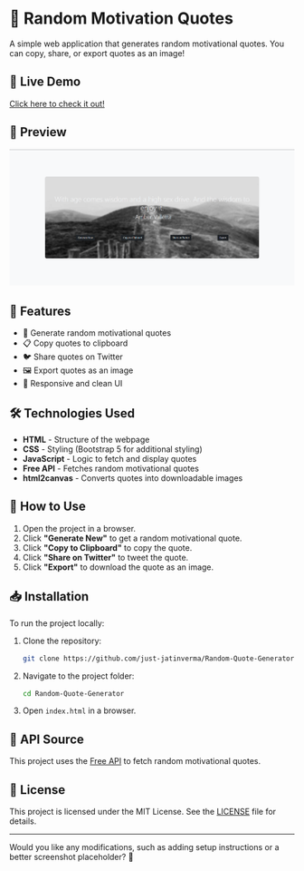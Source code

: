 # 🌟 Random Motivation Quotes

A simple web application that generates random motivational quotes. You can copy, share, or export quotes as an image!

## 🚀 Live Demo

[Click here to check it out!](https://randommotivationquotes.netlify.app/)

## 📸 Preview

![Random Motivation Quotes Screenshot](./asset/Screenshot%202025-03-19%20202048.png)

## 🎯 Features

- 🔄 Generate random motivational quotes
- 📋 Copy quotes to clipboard
- 🐦 Share quotes on Twitter
- 🖼️ Export quotes as an image
- 🎨 Responsive and clean UI

## 🛠️ Technologies Used

- **HTML** - Structure of the webpage
- **CSS** - Styling (Bootstrap 5 for additional styling)
- **JavaScript** - Logic to fetch and display quotes
- **Free API** - Fetches random motivational quotes
- **html2canvas** - Converts quotes into downloadable images

## 📌 How to Use

1. Open the project in a browser.
2. Click **"Generate New"** to get a random motivational quote.
3. Click **"Copy to Clipboard"** to copy the quote.
4. Click **"Share on Twitter"** to tweet the quote.
5. Click **"Export"** to download the quote as an image.

## 📥 Installation

To run the project locally:

1. Clone the repository:
   ```sh
   git clone https://github.com/just-jatinverma/Random-Quote-Generator.git
   ```
2. Navigate to the project folder:
   ```sh
   cd Random-Quote-Generator
   ```
3. Open `index.html` in a browser.

## 🔗 API Source

This project uses the [Free API](https://api.freeapi.app/api/v1/public/quotes/quote/random) to fetch random motivational quotes.

## 📜 License

This project is licensed under the MIT License. See the [LICENSE](./LICENSE) file for details.

---

Would you like any modifications, such as adding setup instructions or a better screenshot placeholder? 🚀
